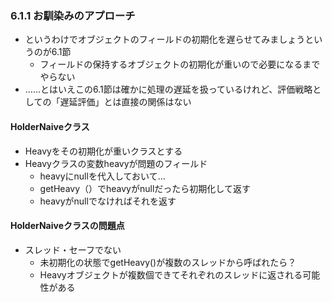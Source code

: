 ### 6.1.1 お馴染みのアプローチ

- というわけでオブジェクトのフィールドの初期化を遅らせてみましょうというのが6.1節
  - フィールドの保持するオブジェクトの初期化が重いので必要になるまでやらない
- ……とはいえこの6.1節は確かに処理の遅延を扱っているけれど、評価戦略としての「遅延評価」とは直接の関係はない

#### HolderNaiveクラス

- Heavyをその初期化が重いクラスとする
- Heavyクラスの変数heavyが問題のフィールド
  - heavyにnullを代入しておいて…
  - getHeavy（）でheavyがnullだったら初期化して返す
  - heavyがnullでなければそれを返す

#### HolderNaiveクラスの問題点

- スレッド・セーフでない
  - 未初期化の状態でgetHeavy()が複数のスレッドから呼ばれたら？
  - Heavyオブジェクトが複数個できてそれぞれのスレッドに返される可能性がある
